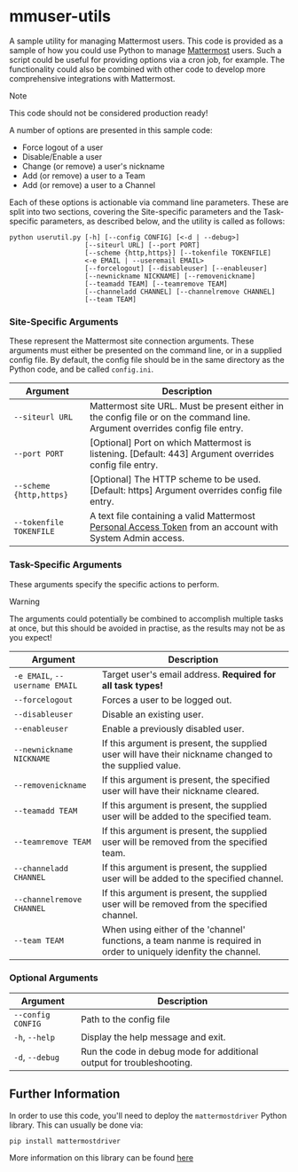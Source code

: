 # mmuser-utils
A sample utility for managing Mattermost users.  This code is provided as a sample of how you could use Python to 
manage [Mattermost](https://mattermost.com) users.  Such a script could be useful for providing options via a cron job, 
for example.  The functionality could also be combined with other code to develop more comprehensive integrations with
Mattermost.

> [!NOTE]
> This code should not be considered production ready!

A number of options are presented in this sample code:
- Force logout of a user
- Disable/Enable a user
- Change (or remove) a user's nickname
- Add (or remove) a user to a Team
- Add (or remove) a user to a Channel

Each of these options is actionable via command line parameters.  These are split into two sections, covering the 
Site-specific parameters and the Task-specific parameters, as described below, and the utility is called as follows:

```shell
python userutil.py [-h] [--config CONFIG] [<-d | --debug>] 
                   [--siteurl URL] [--port PORT]
                   [--scheme {http,https}] [--tokenfile TOKENFILE] 
                   <-e EMAIL | --useremail EMAIL>
                   [--forcelogout] [--disableuser] [--enableuser]
                   [--newnickname NICKNAME] [--removenickname]
                   [--teamadd TEAM] [--teamremove TEAM]
                   [--channeladd CHANNEL] [--channelremove CHANNEL]
                   [--team TEAM]
```

### Site-Specific Arguments

These represent the Mattermost site connection arguments.  These arguments must either be presented on the command line,
or in a supplied config file.  By default, the config file should be in the same directory as the Python code, and be 
called `config.ini`.

| Argument | Description                                                                                                                                                                    |
| -------- |--------------------------------------------------------------------------------------------------------------------------------------------------------------------------------|
| `--siteurl URL` | Mattermost site URL.  Must be present either in the config file or on the command line. Argument overrides config file entry.                                                  |
| `--port PORT` | [Optional] Port on which Mattermost is listening. [Default: 443] Argument overrides config file entry.                                                                         |
| `--scheme {http,https}` | [Optional] The HTTP scheme to be used. [Default: https] Argument overrides config file entry.                                                                                  |
| `--tokenfile TOKENFILE` | A text file containing a valid Mattermost [Personal Access Token](https://docs.mattermost.com/developer/personal-access-tokens.html) from an account with System Admin access. |

### Task-Specific Arguments

These arguments specify the specific actions to perform.  

> [!WARNING]
> The arguments could potentially be combined to accomplish multiple tasks at once, but this should be avoided in 
> practise, as the results may not be as you expect!

| Argument                       | Description                                                                                            |
|--------------------------------|--------------------------------------------------------------------------------------------------------|
| `-e EMAIL`, `--username EMAIL` | Target user's email address.  **Required for all task types!**                                         |
| `--forcelogout`                | Forces a user to be logged out.                                                                        |
| `--disableuser`                | Disable an existing user.                                                                              |
| `--enableuser`                 | Enable a previously disabled user.                                                                     |
| `--newnickname NICKNAME`       | If this argument is present, the supplied user will have their nickname changed to the supplied value. |
| `--removenickname`             | If this argument is present, the specified user will have their nickname cleared.                      |
| `--teamadd TEAM`               | If this argument is present, the supplied user will be added to the specified team.                    |
| `--teamremove TEAM`            | If this argument is present, the supplied user will be removed from the specified team.                |
| `--channeladd CHANNEL`         | If this argument is present, the supplied user will be added to the specified channel.                 |
| `--channelremove CHANNEL`         | If this argument is present, the supplied user will be removed from the specified channel.                |
| `--team TEAM`                 | When using either of the 'channel' functions, a team nanme is required in order to uniquely idenfity the channel. |

### Optional Arguments

| Argument          | Description             |
|-------------------|-------------------------|
| `--config CONFIG` | Path to the config file |
| `-h`, `--help` | Display the help message and exit. |
| `-d`, `--debug` | Run the code in debug mode for additional output for troubleshooting. |


## Further Information

In order to use this code, you'll need to deploy the `mattermostdriver` Python library.  This can usually be done via:

`pip install mattermostdriver`

More information on this library can be found [here](https://pypi.org/project/mattermostdriver/)